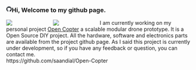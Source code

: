 ### <img align="left" src="img/github-mark.png" width="3%">Hi, Welcome to my github page. 
<img align="left" src="https://github.com/saandial/Open-Copter/blob/main/src/images/opencopter.png" width="25%">
<img align="left" src="https://github.com/saandial/Open-Copter/blob/main/src/images/remote.png" width="25%">  
I am currently working on my personal project <a href="https://saandial.github.io/opencopter" target="_blank">Open Copter</a> a scalable modular drone prototype. It is a Open Source DIY project.
All the hardware, software and electronics parts are available from the project github page. As I said this project is currently under development, so if you have any feedback or question, you can contact me.<br>
https://github.com/saandial/Open-Copter


